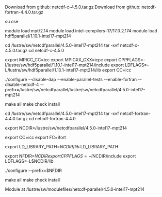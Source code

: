 Download from github: netcdf-c-4.5.0.tar.gz
Download from github: netcdf-fortran-4.4.0.tar.gz

su cse

module load mpt/2.14
module load intel-compilers-17/17.0.2.174 
module load hdf5parallel/1.10.1-intel17-mpt214


cd /lustre/sw/netcdfparallel/4.5.0-intel17-mpt214
tar -xvf netcdf-c-4.5.0.tar.gz
cd netcdf-c-4.5.0

export MPICC_CC=icc
export MPICXX_CXX=icpc
export CPPFLAGS=-I/lustre/sw/hdf5parallel/1.10.1-intel17-mpt214/include
export LDFLAGS=-L/lustre/sw/hdf5parallel/1.10.1-intel17-mpt214/lib
export CC=icc 

./configure --disable-dap --enable-parallel-tests --enable-fortran --disable-netcdf-4 --prefix=/lustre/sw/netcdfparallel/lustre/sw/netcdfparallel/4.5.0-intel17-mpt214

make all
make check install


cd /lustre/sw/netcdfparallel/4.5.0-intel17-mpt214
tar -xvf netcdf-fortran-4.4.0.tar.gz
cd netcdf-fortran-4.4.0
  
export NCDIR=/lustre/sw/netcdfparallel/4.5.0-intel17-mpt214

export CC=icc
export FC=ifort

export LD_LIBRARY_PATH=$NCDIR/lib:$LD_LIBRARY_PATH

export NFDIR=$NCDIR
export CPPFLAGS=-I$NCDIR/include
export LDFLAGS=-L$NCDIR/lib

./configure --prefix=$NFDIR

make all
make check install

Module at /lustre/sw/modulefiles/netcdf-parallel/4.5.0-intel17-mpt214
